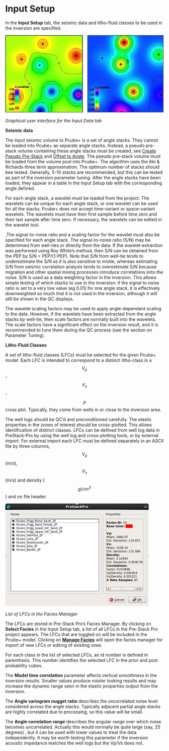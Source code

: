 # Input Setup

In the **Input Setup** tab, the seismic data and litho-fluid classes to be used in the inversion are specified.

![](../../../.gitbook/assets/image%20%2837%29.png)

_Graphical user interface for the Input Data tab_

**Seismic data**

The input seismic volume to Pcube+ is a set of angle stacks. They cannot be loaded into Pcube+ as separate angle stacks. Instead, a pseudo pre-stack volume containing these angle stacks must be created, see [Create Pseudo Pre-Stack](../../../utilities_and_setting/create_pseudo_pre-stack.md) and [Offset to Angle](../offset_to_angle.md). The pseudo pre-stack volume must be loaded from the volume pool into Pcube+. The algorithm uses the Aki & Richards three term approximation. The optimum number of stacks should bee tested. Generally, 5-10 stacks are recommended, but this can be tested as part of the inversion parameter tuning. After the angle stacks have been loaded, they appear in a table in the Input Setup tab with the corresponding angle defined.

For each angle stack, a wavelet must be loaded from the project. The wavelets can be unique for each angle stack, or one wavelet can be used for all the stacks. Pcube+ does not accept time-variant or space-variant wavelets. The wavelets must have their first sample before time zero and their last sample after time zero. If necessary, the wavelets can be edited in the wavelet tool.

,The signal-to-noise ratio and a scaling factor for the wavelet must also be specified for each angle stack. The signal-to-noise ratio \(S/N\) may be determined from well-ties or directly from the data. If the wavelet extraction was performed using Roy White’s method, then S/N can be obtained from the PEP by S/N = PEP/\(1-PEP\). Note that S/N from well-tie tends to underestimate the S/N as it is also sensitive to mistie, whereas estimating S/N from seismic correlation analysis tends to overestimate S/N because migration and other spatial mixing processes introduce correlations iinto the noise. S/N is used as a data weighting factor in the inversion. This allows simple testing of which stacks to use in the inversion: if the signal to noise ratio is set to a very low value \(eg 0.01\) for one angle stack, it is effectively downweighted so much that it is not used in the inversion, although it will still be shown in the QC displays.

The wavelet scaling factors may be used to apply angle-dependent scaling to the data. However, if the wavelets have been extracted from the angle stacks by well-tie, then scale factors are normally built into the wavelets. The scale factors have a significant effect on the inversion result, and it is recommended to tune them during the QC process \(see the section on Parameter Tuning\).

**Litho-Fluid Classes**

A set of litho-fluid classes \(LFCs\) must be selected for the given Pcube+ model. Each LFC is intended to correspond to a distinct litho-class in a $$V_p$$-$$V_s$$-$$\rho$$ cross plot. Typically, they come from wells in or close to the inversion area.

The well logs should be QC’d and preconditioned carefully. The elastic properties in the zones of interest should be cross-plotted. This allows identification of distinct classes. LFCs can be defined from well log data in PreStack-Pro by using the well log and cross-plotting tools, or by external import. For external import each LFC must be defined separately in an ASCII file by three columns, $$V_p$$ \(m/s\), $$V_s$$ \(m/s\) and density \($$g/cm^3$$\) and no file header.

![](../../../.gitbook/assets/079_interpretation.png)

_List of LFCs in the Facies Manager_

The LFCs are stored in Pre-Stack Pro’s Facies Manager. By clicking on **Select Facies** in the Input Setup tab, a list of all LFCs in the Pre-Stack Pro project appears. The LFCs that are toggled on will be included in the Pcube+ model. Clicking on [**Manage Facies**](../../../utilities_and_setting/manage_facies.md) will open the facies manager for import of new LFCs or editing of existing ones.

For each class in the list of selected LFCs, an id number is defined in parenthesis. This number identifies the selected LFC in the prior and post probability cubes.

The **Model time correlation** parameter affects vertical smoothness in the inversion results. Smaller values produce noisier looking results and may increase the dynamic range seen in the elastic properties output from the inversion.

The **Angle variogram nugget ratio** describes the uncorrelated noise level considered across the angle stacks. Typically adjacent partial angle stacks are highly correlated due to processing, so this value will be small.

The **Angle correlation range** describes the angular range over which noise becomes uncorrelated. Actually this would normally be quite large \(say,  25 degrees\) , but it can be used with lower values to treat the data independently. It may be worth testing this parameter if the inversion acoustic impedance matches the well logs but the Vp/Vs does not.



